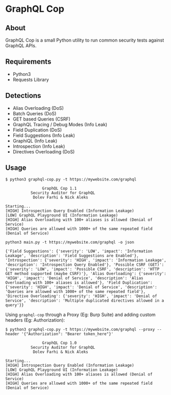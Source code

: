 # GraphQL Cop

## About
GraphQL Cop is a small Python utility to run common security tests against GraphQL APIs.

## Requirements
- Python3
- Requests Library

## Detections
- Alias Overloading (DoS)
- Batch Queries (DoS)
- GET based Queries (CSRF)
- GraphQL Tracing / Debug Modes (Info Leak)
- Field Duplication (DoS)
- Field Suggestions (Info Leak)
- GraphiQL (Info Leak)
- Introspection (Info Leak)
- Directives Overloading (DoS)

## Usage

```
$ python3 graphql-cop.py -t https://mywebsite.com/graphql

                GraphQL Cop 1.1
           Security Auditor for GraphQL
            Dolev Farhi & Nick Aleks

Starting...
[HIGH] Introspection Query Enabled (Information Leakage)
[LOW] GraphQL Playground UI (Information Leakage)
[HIGH] Alias Overloading with 100+ aliases is allowed (Denial of Service)
[HIGH] Queries are allowed with 1000+ of the same repeated field (Denial of Service)

python3 main.py -t https://mywebsite.com/graphql -o json

{'Field Suggestions': {'severity': 'LOW', 'impact': 'Information Leakage', 'description': 'Field Suggestions are Enabled'}, 'Introspection': {'severity': 'HIGH', 'impact': 'Information Leakage', 'description': 'Introspection Query Enabled'}, 'Possible CSRF (GET)': {'severity': 'LOW', 'impact': 'Possible CSRF', 'description': 'HTTP GET method supported (maybe CSRF)'}, 'Alias Overloading': {'severity': 'HIGH', 'impact': 'Denial of Service', 'description': 'Alias Overloading with 100+ aliases is allowed'}, 'Field Duplication': {'severity': 'HIGH', 'impact': 'Denial of Service', 'description': 'Queries are allowed with 1000+ of the same repeated field'}, 'Directive Overloading': {'severity': 'HIGH', 'impact': 'Denial of Service', 'description': 'Multiple duplicated directives allowed in a query'}}
```

Using `graphql-cop` through a Proxy (Eg: Burp Suite) and adding custom headers (Eg: Authorization):

```
$ python3 graphql-cop.py -t https://mywebsite.com/graphql --proxy --header '{"Authorization": "Bearer token_here"}'

                GraphQL Cop 1.0
           Security Auditor for GraphQL
            Dolev Farhi & Nick Aleks

Starting...
[HIGH] Introspection Query Enabled (Information Leakage)
[LOW] GraphQL Playground UI (Information Leakage)
[HIGH] Alias Overloading with 100+ aliases is allowed (Denial of Service)
[HIGH] Queries are allowed with 1000+ of the same repeated field (Denial of Service)
```